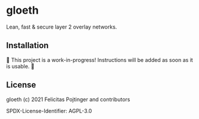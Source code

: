 # gloeth

Lean, fast & secure layer 2 overlay networks.

## Installation

🚧 This project is a work-in-progress! Instructions will be added as soon as it is usable. 🚧

## License

gloeth (c) 2021 Felicitas Pojtinger and contributors

SPDX-License-Identifier: AGPL-3.0
